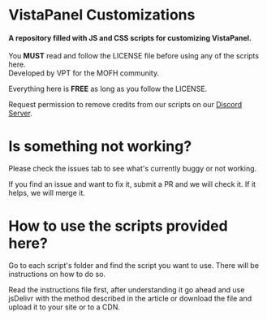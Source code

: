# VistaPanel Customizations
#### A repository filled with JS and CSS scripts for customizing VistaPanel.  

You **MUST** read and follow the LICENSE file before using any of the scripts here.  
Developed by VPT for the MOFH community.

Everything here is **FREE** as long as you follow the LICENSE.

Request permission to remove credits from our scripts on our [Discord Server](https://discord.gg/VsEm25e).

# Is something not working?
Please check the issues tab to see what's currently buggy or not working.

If you find an issue and want to fix it, submit a PR and we will check it. If it helps, we will merge it.

# How to use the scripts provided here?
Go to each script's folder and find the script you want to use. There will be instructions on how to do so.

Read the instructions file first, after understanding it go ahead and
use jsDelivr with the method described in the article
or download the file and upload it to your site or to a CDN.
